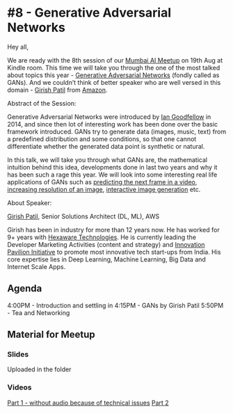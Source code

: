 # #8 - Generative Adversarial Networks

Hey all, 

We are ready with the 8th session of our [Mumbai AI Meetup](https://www.meetup.com/mumbai-ai-meetup/) on 19th Aug at Kindle room. This time we will take you through the one of the most talked about topics this year - [Generative Adversarial Networks](https://arxiv.org/abs/1406.2661) (fondly called as GANs). And we couldn’t think of better speaker who are well versed in this domain - [Girish Patil](https://in.linkedin.com/in/girish-cloud) from [Amazon](https://aws.amazon.com/).

Abstract of the Session:

Generative Adversarial Networks were introduced by [Ian Goodfellow](https://www.linkedin.com/in/ian-goodfellow-b7187213) in 2014, and since then lot of interesting work has been done over the basic framework introduced. GANs try to generate data (images, music, text) from a predefined distribution and some conditions, so that one cannot differentiate whether the generated data point is synthetic or natural.

In this talk, we will take you through what GANs are, the mathematical intuition behind this idea, developments done in last two years and why it has been such a rage this year. We will look into some interesting real life applications of GANs such as [predicting the next frame in a video](https://arxiv.org/abs/1511.06380), [increasing resolution of an image](https://arxiv.org/abs/1609.04802), [interactive image generation](https://arxiv.org/abs/1609.03552v2) etc.

About Speaker:

[Girish Patil](https://in.linkedin.com/in/girish-cloud), Senior Solutions Architect (DL, ML), AWS 

Girish has been in industry for more than 12 years now. He has worked for 9+ years with [Hexaware Technologies](http://hexaware.com/). He is currently leading the Developer Marketing Activities (content and strategy) and [Innovation Pavilion Initiative](https://aws.amazon.com/summits/mumbai/activities/) to promote most innovative tech start-ups from India. His core expertise lies in Deep Learning, Machine Learning, Big Data and Internet Scale Apps. 

## Agenda

4:00PM - Introduction and settling in 
4:15PM - GANs by Girish Patil 
5:50PM - Tea and Networking

## Material for Meetup

### Slides

Uploaded in the folder

### Videos

[Part 1 - without audio because of technical issues](https://www.pscp.tv/w/1dRKZnRrqqrKB)
[Part 2](https://www.pscp.tv/qure_ai/1PlJQYkeXrdJE)
